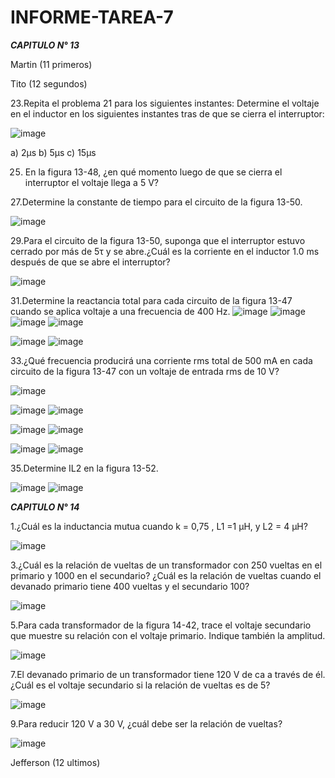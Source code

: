 # INFORME-TAREA-7

***CAPITULO N° 13***

Martin (11 primeros)

Tito (12 segundos)

23.Repita el problema 21 para los siguientes instantes:
Determine el voltaje en el inductor en los siguientes instantes tras de que se cierra el interruptor:

![image](https://user-images.githubusercontent.com/94098157/152918065-8978a3ec-ff3d-49f6-b726-4eb13f56963a.png)

a) 2µs
b) 5µs
c) 15µs


25. En la figura 13-48, ¿en qué momento luego de que se cierra el interruptor el voltaje llega a 5 V?

27.Determine la constante de tiempo para el circuito de la figura 13-50.

![image](https://user-images.githubusercontent.com/94098157/152901430-7d7f8cf0-03fe-422d-9c97-5b5d40513489.png)

29.Para el circuito de la figura 13-50, suponga que el interruptor estuvo cerrado por más de 5τ y se abre.¿Cuál es la corriente en el inductor 1.0 ms después de que se abre el interruptor?

![image](https://user-images.githubusercontent.com/94098157/152901430-7d7f8cf0-03fe-422d-9c97-5b5d40513489.png)

31.Determine la reactancia total para cada circuito de la figura 13-47 cuando se aplica voltaje a una frecuencia
de 400 Hz.
![image](https://user-images.githubusercontent.com/94098157/152903825-51e31f24-8907-4ea5-a141-2b83879448bc.png)
![image](https://user-images.githubusercontent.com/94098157/152906026-24a0bf02-aab4-4ba6-a454-450de3de06f7.png)
![image](https://user-images.githubusercontent.com/94098157/152906520-f0916dce-4fba-4283-b2f8-66f0591fd698.png)
![image](https://user-images.githubusercontent.com/94098157/152906539-7b73bfc3-c5d0-4fa3-9b1d-b8ce7a8a0e20.png)

![image](https://user-images.githubusercontent.com/94098157/152906624-6d332b84-4a32-4a3c-a2d5-7508de7e0bdf.png)
![image](https://user-images.githubusercontent.com/94098157/152909596-5af3fa1c-9033-4fc2-ab63-c9d20c0ebaa9.png)

33.¿Qué frecuencia producirá una corriente rms total de 500 mA en cada circuito de la figura 13-47 con
un voltaje de entrada rms de 10 V?

![image](https://user-images.githubusercontent.com/94098157/152911986-d7408bad-768f-4474-9171-a85e6287436d.png)

![image](https://user-images.githubusercontent.com/94098157/152903825-51e31f24-8907-4ea5-a141-2b83879448bc.png)
![image](https://user-images.githubusercontent.com/94098157/152912798-710575d8-9ab9-4cba-bde1-c9db4a045dc4.png)

![image](https://user-images.githubusercontent.com/94098157/152906520-f0916dce-4fba-4283-b2f8-66f0591fd698.png)
![image](https://user-images.githubusercontent.com/94098157/152912846-59e4304f-88b7-4571-987a-fb996d52722d.png)

![image](https://user-images.githubusercontent.com/94098157/152906624-6d332b84-4a32-4a3c-a2d5-7508de7e0bdf.png)
![image](https://user-images.githubusercontent.com/94098157/152913041-d598907a-de32-43b1-9e65-4ad0d65bad23.png)

35.Determine IL2 en la figura 13-52.

![image](https://user-images.githubusercontent.com/94098157/152913834-7039b89d-8c05-4317-a881-75f00272e3a9.png)
![image](https://user-images.githubusercontent.com/94098157/152916975-251a2fd6-6c69-4241-96a8-8d3b981ca58f.png)

***CAPITULO N° 14***

1.¿Cuál es la inductancia mutua cuando k = 0,75 , L1 =1 µH, y L2 = 4 µH?

![image](https://user-images.githubusercontent.com/94098157/152922036-fa646834-0268-4bd5-8ee8-507878b8641d.png)

3.¿Cuál es la relación de vueltas de un transformador con 250 vueltas en el primario y 1000 en el secundario? ¿Cuál es la relación de vueltas cuando el devanado primario tiene 400 vueltas y el secundario 100?

![image](https://user-images.githubusercontent.com/94098157/152922853-a7066de2-6c3b-4d17-be45-32dd80f3062f.png)

5.Para cada transformador de la figura 14-42, trace el voltaje secundario que muestre su relación con el
voltaje primario. Indique también la amplitud.

![image](https://user-images.githubusercontent.com/94098157/152923103-0bfcf915-9528-44ea-881c-d55686973950.png)

7.El devanado primario de un transformador tiene 120 V de ca a través de él. ¿Cuál es el voltaje secundario si la relación de vueltas es de 5?

![image](https://user-images.githubusercontent.com/94098157/152923860-e3f5ad3e-9cdd-4704-a60c-83d7ee252db3.png)

9.Para reducir 120 V a 30 V, ¿cuál debe ser la relación de vueltas?

![image](https://user-images.githubusercontent.com/94098157/152924404-1c79c307-275d-4591-b2da-3021e2d1a249.png)

Jefferson (12 ultimos)
